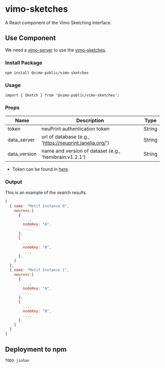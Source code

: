 # vimo-sketches
A React component of the Vimo Sketching interface.

## Use Component
We need a [vimo-server](https://github.com/VCG/vimo-server) to use the [vimo-sketches](https://github.com/VCG/vimo-sketches).

### Install Package
`npm install @vimo-public/vimo-sketches`

### Usage
`import { Sketch } from '@vimo-public/vimo-sketches';`


### Props
| Name         | Description                                             | Type    | 
|--------------|---------------------------------------------------------| ------- |
| token        | neuPrint authentication token                           | String  |
| data_server  | url of database (e.g., 'https://neuprint.janelia.org/') | String  |
| data_version | name and version of dataset (e.g., 'hemibrain:v1.2.1')  | String  |

* Token can be found in [here](https://neuprint.janelia.org/account).

### Output
This is an example of the search results.
```javascript
[
  { name: "Motif Instance 0",
    neurons:[ 
      {
        ...,
        nodeKey: "A",
        ...,
      },
      {
        ...,
        nodeKey: "B",
        ...,
      },
    ]
  },
  { name: "Motif Instance 1",
    neurons:[ 
      {
        ...,
        nodeKey: "A",
        ...,
      },
      {
        ...,
        nodeKey: "B",
        ...,
      },
    ]
  }
]
```

## Deployment to npm 

```
TODO jinhan
```
